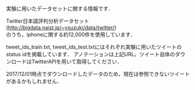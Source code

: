 実験に用いたデータセットに関する情報です．

Twitter日本語評判分析データセット(http://bigdata.naist.jp/~ysuzuki/data/twitter/)  
のうち，iphoneに関する約12,000件を使用しています．  

tweet_ids_train.txt, tweet_ids_test.txtにはそれぞれ実験に用いたツイートのstatus idを掲載しています．
アノテーションは上記URL，ツイート自体のダウンロードはTwitterAPIを用いて取得してください．

2017/12/01時点でダウンロードしたデータのため，現在は参照できないツイートがあるかもしれません．

